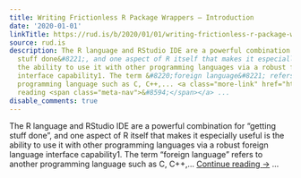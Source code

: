 ```yaml
---
title: Writing Frictionless R Package Wrappers — Introduction
date: '2020-01-01'
linkTitle: https://rud.is/b/2020/01/01/writing-frictionless-r-package-wrappers-introduction/
source: rud.is
description: The R language and RStudio IDE are a powerful combination for &#8220;getting
  stuff done&#8221;, and one aspect of R itself that makes it especially useful is
  the ability to use it with other programming languages via a robust foreign language
  interface capability1. The term &#8220;foreign language&#8221; refers to another
  programming language such as C, C++,... <a class="more-link" href="https://rud.is/b/2020/01/01/writing-frictionless-r-package-wrappers-introduction/">Continue
  reading <span class="meta-nav">&#8594;</span></a> ...
disable_comments: true
---
```

The R language and RStudio IDE are a powerful combination for &#8220;getting stuff done&#8221;, and one aspect of R itself that makes it especially useful is the ability to use it with other programming languages via a robust foreign language interface capability1. The term &#8220;foreign language&#8221; refers to another programming language such as C, C++,... <a class="more-link" href="https://rud.is/b/2020/01/01/writing-frictionless-r-package-wrappers-introduction/">Continue reading <span class="meta-nav">&#8594;</span></a> ...